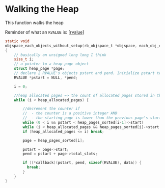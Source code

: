 # Walking the Heap

This function walks the heap

Reminder of what an `RVALUE` is: [[rvalue]]

```c
static void
objspace_each_objects_without_setup(rb_objspace_t *objspace, each_obj_callback *callback, void *data)
{
    // basically an unsigned long long I think
    size_t i;
    // a pointer to a heap page object
    struct heap_page *page;
    // declare 2 RVALUE's objects pstart and pend. Initialize pstart to NULL
    RVALUE *pstart = NULL, *pend;

    i = 0;

    //heap allocated pages => the count of allocated pages stored in the objspace struct
    while (i < heap_allocated_pages) {

        //decrement the counter if
        //  - the counter is a positive integer AND
        //  - the starting page is lower than the previous page's starting address
        while (0 < i && pstart < heap_pages_sorted[i-1]->start)              i--;
        while (i < heap_allocated_pages && heap_pages_sorted[i]->start <= pstart) i++;
        if (heap_allocated_pages <= i) break;

        page = heap_pages_sorted[i];

        pstart = page->start;
        pend = pstart + page->total_slots;

        if ((*callback)(pstart, pend, sizeof(RVALUE), data)) {
          break;
        }
    }
}
```


[//begin]: # "Autogenerated link references for markdown compatibility"
[rvalue]: rvalue "Rvalue"
[//end]: # "Autogenerated link references"